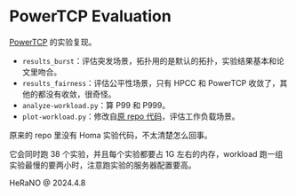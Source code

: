 # PowerTCP Evaluation

[PowerTCP](https://github.com/inet-tub/ns3-datacenter) 的实验复现。

- `results_burst`：评估突发场景，拓扑用的是默认的拓扑，实验结果基本和论文里吻合。
- `results_fairness`：评估公平性场景，只有 HPCC 和 PowerTCP 收敛了，其他的都没有收敛，很奇怪。
- `analyze-workload.py`：算 P99 和 P999。
- `plot-workload.py`：修改自[原 repo 代码](https://github.com/inet-tub/ns3-datacenter/blob/v0.1-beta/simulator/ns-3.35/examples/PowerTCP/plot-workload.py)，评估工作负载场景。

原来的 repo 里没有 Homa 实验代码，不太清楚怎么回事。

它会同时跑 38 个实验，并且每个实验都要占 1G 左右的内存，workload 跑一组实验最慢的要两小时，注意跑实验的服务器配置要高。

HeRaNO @ 2024.4.8
